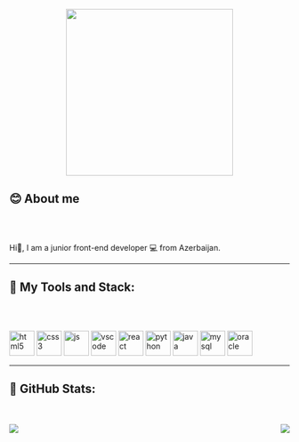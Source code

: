 <p id="header" align="center">
<!--   <img src="https://media.giphy.com/media/v1.Y2lkPTc5MGI3NjExZWJkYjRkZWM0NTIwYmZlZjgwOTc1NjBiNjI1ODVlN2M4ZDMyNGUxYyZjdD1n/L1R1tvI9svkIWwpVYr/giphy.gif" width="200"/> -->
<!--   <img src="https://media.giphy.com/media/4KzpjLvJjJknJ5Xuak/giphy.gif" width="200"/> -->
  <img src="https://media.giphy.com/media/2IudUHdI075HL02Pkk/giphy.gif" width="300"/>
</p>

<h2>😊 About me </h2>
<br/><br/>
<p>Hi👋, I am a junior front-end developer 💻 from Azerbaijan.</p>
<hr/>
<h2>🎯 My Tools and Stack:</h2>
<br/><br/>
<p align="left">
<img src="https://cdn.jsdelivr.net/gh/devicons/devicon/icons/html5/html5-original.svg" alt="html5" width="45" height="45"/>
<img src="https://cdn.jsdelivr.net/gh/devicons/devicon/icons/css3/css3-original.svg" alt="css3" width="45" height="45"/>
<img src="https://cdn.jsdelivr.net/gh/devicons/devicon/icons/javascript/javascript-original.svg" alt="js" width="45" height="45"/>
<img src="https://cdn.jsdelivr.net/gh/devicons/devicon/icons/vscode/vscode-original.svg" alt="vscode" width="45" height="45" />
<img src="https://cdn.jsdelivr.net/gh/devicons/devicon/icons/react/react-original.svg" alt="react" width="45" height="45"/>
<img src="https://cdn.jsdelivr.net/gh/devicons/devicon/icons/python/python-original.svg" alt="python" width="45" height="45"/>
<img src="https://cdn.jsdelivr.net/gh/devicons/devicon/icons/java/java-original.svg" alt="java" width="45" height="45"/>
<img src="https://cdn.jsdelivr.net/gh/devicons/devicon/icons/mysql/mysql-original.svg" alt="mysql" width="45" height="45"/>
<img src="https://cdn.jsdelivr.net/gh/devicons/devicon/icons/oracle/oracle-original.svg" alt="oracle" width="45" height="45"/>
</p>
<hr/>
<h2> 🚩 GitHub Stats:</h2>
<br/><br/>
<div width="300">
<img src="https://github-readme-stats.vercel.app/api?username=cafarli&show_icons=true&theme=tokyonight" align="left"/>
<img src="https://github-readme-stats.vercel.app/api/top-langs/?username=cafarli&exclude_repo=github-readme-stats,cafarli.github.io)](https://github.com/cafarli/github-readme-stats" align="right"/>
  </div>
<!-- ![Anurag's GitHub stats](https://github-readme-stats.vercel.app/api?username=cafarli&show_icons=true&theme=tokyonight)
[![Top Langs](https://github-readme-stats.vercel.app/api/top-langs/?username=cafarli&exclude_repo=github-readme-stats,cafarli.github.io)](https://github.com/cafarli/github-readme-stats) -->

<!--
**Cafarli/Cafarli** is a ✨ _special_ ✨ repository because its `README.md` (this file) appears on your GitHub profile.

Here are some ideas to get you started:

- 🔭 I’m currently working on ...
- 🌱 I’m currently learning ...
- 👯 I’m looking to collaborate on ...
- 🤔 I’m looking for help with ...
- 💬 Ask me about ...
- 📫 How to reach me: ...
- 😄 Pronouns: ...
- ⚡ Fun fact: ...
-->

